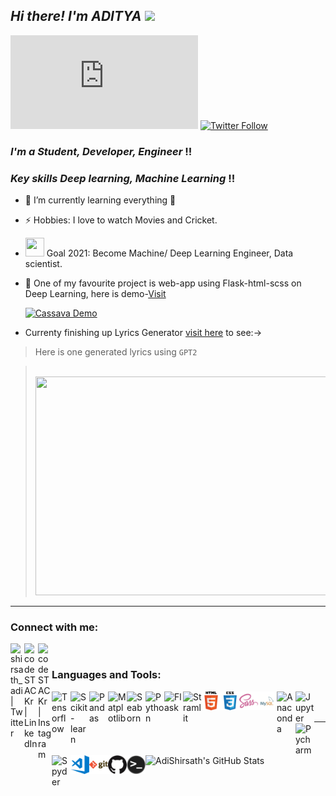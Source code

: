 ## ***Hi there! I'm ADITYA <img src="https://media.giphy.com/media/3ohhwMDyS6rv3sB8yI/giphy.gif" width=50px hight=50px>***

[![Linkedin](https://img.shields.io/website?label=linkedin&style=for-the-badge&url=https%3A%2F%linkedin.com)][linkedin]
[![Twitter Follow](https://img.shields.io/twitter/follow/shirsath_adi?color=1DA1F2&logo=twitter&style=for-the-badge)][twitter-follow]

### ***I'm a Student, Developer, Engineer*** !!
### ***Key skills Deep learning, Machine Learning*** !!
- 🌱 I’m currently learning everything 🤣
- ⚡ Hobbies: I love to watch Movies and Cricket.

-  <img src="https://user-images.githubusercontent.com/75840165/113469768-f18fa080-946d-11eb-970d-036eb614f2d6.png" width=30 height=30> Goal 2021: Become Machine/ Deep Learning Engineer, Data scientist.
- 🔭 One of my favourite project is web-app using Flask-html-scss on Deep Learning, here is demo-[Visit](https://github.com/AdiShirsath/Cassava-Leaf-Disease-Detection)

&nbsp;&nbsp;&nbsp;&nbsp;&nbsp;&nbsp;[![Cassava Demo](https://user-images.githubusercontent.com/75840165/113469514-bee4a880-946b-11eb-894c-ed87d60d822e.gif)](https://github.com/AdiShirsath/Cassava-Leaf-Disease-Detection)

- Currenty finishing up Lyrics Generator [visit here](https://github.com/AdiShirsath/Lyrics-Generator) to see:-> 
>Here is one generated lyrics using `GPT2`

 >&nbsp;&nbsp;&nbsp;&nbsp;<img src="https://user-images.githubusercontent.com/75840165/119500444-72d82500-bd85-11eb-98fd-29cfc9adb816.png" width=550 height=350>


  
-----
### Connect with me:

[<img align="left" alt="shirsath_adi | Twitter" width="22px" color="white" src="https://user-images.githubusercontent.com/75840165/113473034-9e751800-9484-11eb-92af-5b0f8b348b88.png" />][twitter]
[<img align="left" alt="codeSTACKr | LinkedIn" width="22px" src="https://cdn.jsdelivr.net/npm/simple-icons@v3/icons/linkedin.svg" />][linkedin]
[<img align="left" alt="codeSTACKr | Instagram" width="22px" src="https://cdn.jsdelivr.net/npm/simple-icons@v3/icons/instagram.svg" />][instagram]

<br />

### Languages and Tools:
[<img align="left"  alt="Tensorflow" width="30px" src="https://user-images.githubusercontent.com/75840165/113471283-0aea1a00-9479-11eb-82e3-b9264ffe9aab.png"/>][tensorflow]
[<img align="left" alt="Scikit-learn" width="30px" src="https://user-images.githubusercontent.com/75840165/113471281-09205680-9479-11eb-9947-e712f7dd33f7.png" />][sklearn]
[<img align="left" alt="Pandas" width="30px" src="https://user-images.githubusercontent.com/75840165/113471285-0c1b4700-9479-11eb-9060-01f171b3b562.png" />][pandas]
[<img align="left" alt="Matplotlib" width="30px" src="https://user-images.githubusercontent.com/75840165/113471284-0b82b080-9479-11eb-98a0-bed08a493efb.png" />](https://matplotlib.org/)
[<img align="left" alt="Seaborn" width="30px" src="https://user-images.githubusercontent.com/75840165/113471386-8ba91600-9479-11eb-858b-432a30e66c4c.png" />](https://seaborn.pydata.org/)
[<img align="left" alt="Python" width="30px" src="https://user-images.githubusercontent.com/75840165/113471914-3f5fd500-947d-11eb-846d-c9a1030de47d.png" />](https://www.python.org/)
[<img align="left" alt="Flask" width="30px" src="https://user-images.githubusercontent.com/75840165/113471874-f019a480-947c-11eb-9757-01e239bf340a.png" />](https://flask.palletsprojects.com/en/1.1.x/)
[<img align="left" alt="Stramlit" width="30px" src="https://user-images.githubusercontent.com/75840165/113471875-f14ad180-947c-11eb-9546-02deeb48e3e9.png" />](https://streamlit.io/?target="_blank")

[<img align="left" alt="HTML5" width="30px" src="https://raw.githubusercontent.com/github/explore/80688e429a7d4ef2fca1e82350fe8e3517d3494d/topics/html/html.png" />](https://www.w3schools.com/html/)
[<img align="left" alt="CSS3" width="30px" src="https://raw.githubusercontent.com/github/explore/80688e429a7d4ef2fca1e82350fe8e3517d3494d/topics/css/css.png" />](https://www.w3schools.com/css/default.asp)
[<img align="left" alt="Sass" width="30px" src="https://raw.githubusercontent.com/github/explore/80688e429a7d4ef2fca1e82350fe8e3517d3494d/topics/sass/sass.png" />](https://sass-lang.com/documentation/syntax)
[<img align="left" alt="MySQL" width="30px" src="https://raw.githubusercontent.com/github/explore/80688e429a7d4ef2fca1e82350fe8e3517d3494d/topics/mysql/mysql.png" />](https://www.mysql.com/)

[<img align="left" alt="Anaconda" width="30px" src="https://user-images.githubusercontent.com/75840165/113471448-eb9fbc80-9479-11eb-8590-c52a359c7ede.png" />](https://www.anaconda.com/)
[<img align="left" alt="Jupyter" width="30px" src="https://user-images.githubusercontent.com/75840165/113471503-5650f800-947a-11eb-9039-5d3b7cdc2c53.png" />](https://jupyter.org/)
[<img align="left" alt="Pycharm" width="30px" src="https://user-images.githubusercontent.com/75840165/113471548-c3fd2400-947a-11eb-8b5b-bd5bc3886cc0.png" />](https://www.jetbrains.com/pycharm/)
[<img align="left" alt="Spyder" width="30px" src="https://user-images.githubusercontent.com/75840165/113471601-150d1800-947b-11eb-949e-a19338d06a5e.png" />](https://www.spyder-ide.org/)

[<img align="left" alt="Visual Studio Code" width="30px" src="https://raw.githubusercontent.com/github/explore/80688e429a7d4ef2fca1e82350fe8e3517d3494d/topics/visual-studio-code/visual-studio-code.png" />](https://code.visualstudio.com/)
[<img align="left" alt="Git" width="30px" src="https://raw.githubusercontent.com/github/explore/80688e429a7d4ef2fca1e82350fe8e3517d3494d/topics/git/git.png" />][webdevplaylist]
[<img  align="left" alt="GitHub" width="30px" src="https://raw.githubusercontent.com/github/explore/78df643247d429f6cc873026c0622819ad797942/topics/github/github.png" />][github]
<a href="https://www.youtube.com/playlist?list=PLkwxH9e_vrAJ0WbEsFA9W3I1W-g_BTsbt" target="_blank"><img align="left" alt="Terminal" width="30px" src="https://raw.githubusercontent.com/github/explore/80688e429a7d4ef2fca1e82350fe8e3517d3494d/topics/terminal/terminal.png" /></a>

<br />
<br />

---

   <img align="left" alt="AdiShirsath's GitHub Stats" src="https://github-readme-stat-two.vercel.app/api?username=AdiShirsath&show_icons=true&hide_border=true" />

 
  <!-- Links -->
  [linkedin]: https://www.linkedin.com/in/adishirsath55/
  [github]: https://github.com/AdiShirsath
  [twitter-follow]: https://twitter.com/intent/follow?original_referer=https%3A%2F%2Fgithub.com%2FcodeSTACKr&screen_name=Adishirsath55
  [twitter]:https://twitter.com/Adishirsath77
  [instagram]: https://www.instagram.com/adya_shirsath/
  [tensorflow]: https://www.tensorflow.org/
  [sklearn]: https://scikit-learn.org/stable/index.html
  [pandas]: https://pandas.pydata.org/
  [webdevplaylist]: https://www.youtube.com/playlist?list=PLkwxH9e_vrAJ0WbEsFA9W3I1W-g_BTsbt
